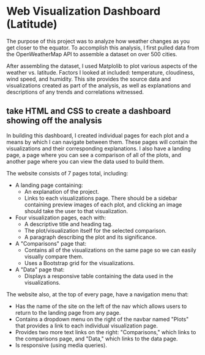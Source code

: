 # Web Visualization Dashboard (Latitude)
The purpose of this project was to analyze how weather changes as you get closer to the equator. To accomplish this analysis, I first pulled data from the OpenWeatherMap API to assemble a dataset on over 500 cities.

After assembling the dataset, I used Matplolib to plot various aspects of the weather vs. latitude. Factors I looked at included: temperature, cloudiness, wind speed, and humidity. This site provides the source data and visualizations created as part of the analysis, as well as explanations and descriptions of any trends and correlations witnessed.

## take HTML and CSS to create a dashboard showing off the analysis

In building this dashboard, I created individual pages for each plot and a means by which I can navigate between them. These pages will contain the visualizations and their corresponding explanations. I also have a landing page, a page where you can see a comparison of all of the plots, and another page where you can view the data used to build them.

The website consists of 7 pages total, including:

* A landing page containing:
  * An explanation of the project.
  * Links to each visualizations page. There should be a sidebar containing preview images of each plot, and clicking an image should take the user to that visualization.
* Four visualization pages, each with:
  * A descriptive title and heading tag.
  * The plot/visualization itself for the selected comparison.
  * A paragraph describing the plot and its significance.
* A "Comparisons" page that:
  * Contains all of the visualizations on the same page so we can easily visually compare them.
  * Uses a Bootstrap grid for the visualizations.
* A "Data" page that:
  * Displays a responsive table containing the data used in the visualizations.

The website also, at the top of every page, have a navigation menu that:

* Has the name of the site on the left of the nav which allows users to return to the landing page from any page.
* Contains a dropdown menu on the right of the navbar named "Plots" that provides a link to each individual visualization page.
* Provides two more text links on the right: "Comparisons," which links to the comparisons page, and "Data," which links to the data page.
* Is responsive (using media queries).
